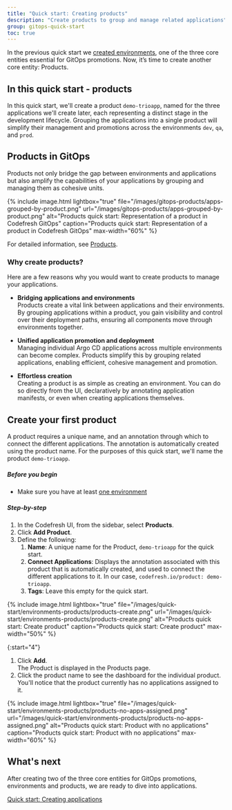 ```yaml
---
title: "Quick start: Creating products"
description: "Create products to group and manage related applications"
group: gitops-quick-start
toc: true
---
```



In the previous quick start we [created environments]({{site.baseurl}}/docs/gitops-quick-start/products/quick-start-gitops-environments/),  one of the three core entities essential for GitOps promotions. Now, it’s time to create another core entity: Products. 

## In this quick start - products

In this quick start, we'll create a product `demo-trioapp`, named for the three applications we'll create later, each representing a distinct stage in the development lifecycle. Grouping the applications into a single product will simplify their management and promotions across the environments `dev`, `qa`, and `prod`.

## Products in GitOps

Products not only bridge the gap between environments and applications but also amplify the capabilities of your applications by grouping and managing them as cohesive units.

{% include 
	image.html 
	lightbox="true" 
	file="/images/gitops-products/apps-grouped-by-product.png" 
	url="/images/gitops-products/apps-grouped-by-product.png" 
	alt="Products quick start: Representation of a product in Codefresh GitOps" 
	caption="Products quick start: Representation of a product in Codefresh GitOps"
  max-width="60%" 
%} 

For detailed information, see [Products]({{site.baseurl}}/docs/products/about-products/).

### Why create products?

Here are a few reasons why you would want to create products to manage your applications.

* **Bridging applications and environments**  
  Products create a vital link between applications and their environments. By grouping applications within a product, you gain visibility and control over their deployment paths, ensuring all components move through environments together.


* **Unified application promotion and deployment**  
  Managing individual Argo CD applications across multiple environments can become complex. Products simplify this by grouping related applications, enabling efficient, cohesive management and promotion.


* **Effortless creation**  
  Creating a product is as simple as creating an environment. You can do so directly from the UI, declaratively by annotating application manifests, or even when creating applications themselves.



## Create your first product
A product requires a unique name, and an annotation through which to connect the different applications.
The annotation is automatically created using the product name. For the purposes of this quick start, we'll name the product `demo-trioapp`.

##### Before you begin
* Make sure you have at least [one environment]({{site.baseurl}}/docs/gitops-quick-start/products/quick-start-gitops-environments/)  


##### Step-by-step

1. In the Codefresh UI, from the sidebar, select **Products**.
1. Click **Add Product**.
1. Define the following:
    1. **Name**: A unique name for the Product, `demo-trioapp` for the quick start.
    1. **Connect Applications**: Displays the annotation associated with this product that is automatically created, and used to connect the different applications to it. In our case, `codefresh.io/product: demo-trioapp`. 
    1. **Tags**: Leave this empty for the quick start.


{% include 
	image.html 
	lightbox="true" 
	file="/images/quick-start/environments-products/products-create.png" 
	url="/images/quick-start/environments-products/products-create.png" 
	alt="Products quick start: Create product" 
	caption="Products quick start: Create product"
  max-width="50%" 
%}

{:start="4"}
1. Click **Add**.  
   The Product is displayed in the Products page. 
1. Click the product name to see the dashboard for the individual product.  
   You'll notice that the product currently has no applications assigned to it.

{% include 
	image.html 
	lightbox="true" 
	file="/images/quick-start/environments-products/products-no-apps-assigned.png" 
	url="/images/quick-start/environments-products/products-no-apps-assigned.png" 
	alt="Products quick start: Product with no applications" 
	caption="Products quick start: Product with no applications"
  max-width="60%" 
%}



## What's next
After creating two of the three core entities for GitOps promotions, environments and products, we are ready to dive into applications.

[Quick start: Creating applications]({{site.baseurl}}/docs/gitops-quick-start/products/create-app-ui/)


